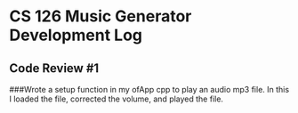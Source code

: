 # CS 126 Music Generator Development Log
## Code Review #1
###Wrote a setup function in my ofApp cpp to play an audio mp3 file. In this I loaded the file, corrected the volume, and played the file. 
